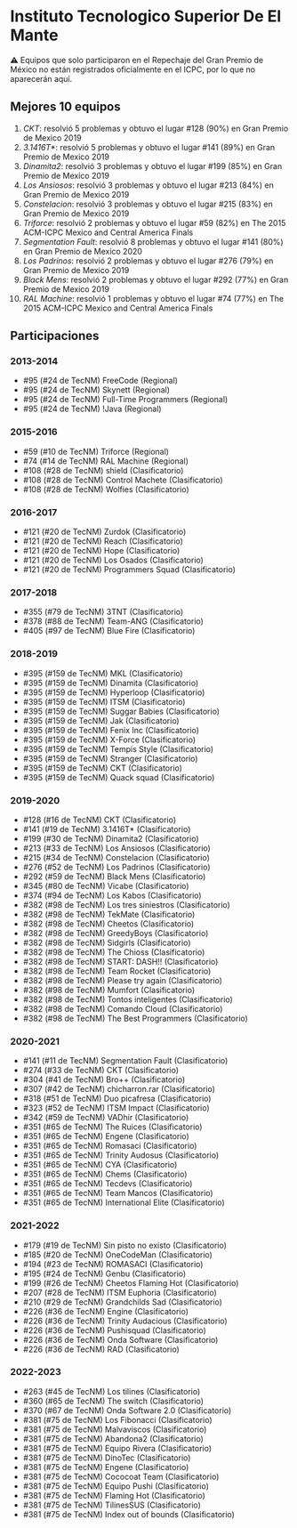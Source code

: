 # Instituto Tecnologico Superior De El Mante

:warning: Equipos que solo participaron en el Repechaje del Gran Premio de México no están registrados oficialmente en el ICPC, por lo que no aparecerán aquí.

## Mejores 10 equipos

1. _CKT_: resolvió 5 problemas y obtuvo el lugar #128 (90%) en Gran Premio de Mexico 2019
1. _3.1416T*_: resolvió 5 problemas y obtuvo el lugar #141 (89%) en Gran Premio de Mexico 2019
1. _Dinamita2_: resolvió 3 problemas y obtuvo el lugar #199 (85%) en Gran Premio de Mexico 2019
1. _Los Ansiosos_: resolvió 3 problemas y obtuvo el lugar #213 (84%) en Gran Premio de Mexico 2019
1. _Constelacion_: resolvió 3 problemas y obtuvo el lugar #215 (83%) en Gran Premio de Mexico 2019
1. _Triforce_: resolvió 2 problemas y obtuvo el lugar #59 (82%) en The 2015 ACM-ICPC Mexico and Central America Finals
1. _Segmentation Fault_: resolvió 8 problemas y obtuvo el lugar #141 (80%) en Gran Premio de Mexico 2020
1. _Los Padrinos_: resolvió 2 problemas y obtuvo el lugar #276 (79%) en Gran Premio de Mexico 2019
1. _Black Mens_: resolvió 2 problemas y obtuvo el lugar #292 (77%) en Gran Premio de Mexico 2019
1. _RAL Machine_: resolvió 1 problemas y obtuvo el lugar #74 (77%) en The 2015 ACM-ICPC Mexico and Central America Finals

## Participaciones

### 2013-2014

- #95 (#24 de TecNM) FreeCode (Regional)
- #95 (#24 de TecNM) Skynett (Regional)
- #95 (#24 de TecNM) Full-Time Programmers (Regional)
- #95 (#24 de TecNM) !Java (Regional)

### 2015-2016

- #59 (#10 de TecNM) Triforce (Regional)
- #74 (#14 de TecNM) RAL Machine (Regional)
- #108 (#28 de TecNM) shield (Clasificatorio)
- #108 (#28 de TecNM) Control Machete (Clasificatorio)
- #108 (#28 de TecNM) Wolfies (Clasificatorio)

### 2016-2017

- #121 (#20 de TecNM) Zurdok (Clasificatorio)
- #121 (#20 de TecNM) Reach (Clasificatorio)
- #121 (#20 de TecNM) Hope (Clasificatorio)
- #121 (#20 de TecNM) Los Osados (Clasificatorio)
- #121 (#20 de TecNM) Programmers Squad (Clasificatorio)

### 2017-2018

- #355 (#79 de TecNM) 3TNT (Clasificatorio)
- #378 (#88 de TecNM) Team-ANG (Clasificatorio)
- #405 (#97 de TecNM) Blue Fire (Clasificatorio)

### 2018-2019

- #395 (#159 de TecNM) MKL (Clasificatorio)
- #395 (#159 de TecNM) Dinamita (Clasificatorio)
- #395 (#159 de TecNM) Hyperloop (Clasificatorio)
- #395 (#159 de TecNM) ITSM (Clasificatorio)
- #395 (#159 de TecNM) Suggar Babies (Clasificatorio)
- #395 (#159 de TecNM) Jak (Clasificatorio)
- #395 (#159 de TecNM) Fenix Inc (Clasificatorio)
- #395 (#159 de TecNM) X-Force (Clasificatorio)
- #395 (#159 de TecNM) Tempis Style (Clasificatorio)
- #395 (#159 de TecNM) Stranger (Clasificatorio)
- #395 (#159 de TecNM) CKT (Clasificatorio)
- #395 (#159 de TecNM) Quack squad (Clasificatorio)

### 2019-2020

- #128 (#16 de TecNM) CKT (Clasificatorio)
- #141 (#19 de TecNM) 3.1416T* (Clasificatorio)
- #199 (#30 de TecNM) Dinamita2 (Clasificatorio)
- #213 (#33 de TecNM) Los Ansiosos (Clasificatorio)
- #215 (#34 de TecNM) Constelacion (Clasificatorio)
- #276 (#52 de TecNM) Los Padrinos (Clasificatorio)
- #292 (#59 de TecNM) Black Mens (Clasificatorio)
- #345 (#80 de TecNM) Vicabe (Clasificatorio)
- #374 (#94 de TecNM)  Los Kabos (Clasificatorio)
- #382 (#98 de TecNM) Los tres siniestros (Clasificatorio)
- #382 (#98 de TecNM) TekMate (Clasificatorio)
- #382 (#98 de TecNM) Cheetos (Clasificatorio)
- #382 (#98 de TecNM) GreedyBoys (Clasificatorio)
- #382 (#98 de TecNM) Sidgirls (Clasificatorio)
- #382 (#98 de TecNM) The Chioss (Clasificatorio)
- #382 (#98 de TecNM) START: DASH!! (Clasificatorio)
- #382 (#98 de TecNM) Team Rocket (Clasificatorio)
- #382 (#98 de TecNM) Please try again (Clasificatorio)
- #382 (#98 de TecNM) Mumfort (Clasificatorio)
- #382 (#98 de TecNM) Tontos inteligentes  (Clasificatorio)
- #382 (#98 de TecNM) Comando Cloud (Clasificatorio)
- #382 (#98 de TecNM) The Best Programmers (Clasificatorio)

### 2020-2021

- #141 (#11 de TecNM) Segmentation Fault (Clasificatorio)
- #274 (#33 de TecNM) CKT (Clasificatorio)
- #304 (#41 de TecNM) Bro++ (Clasificatorio)
- #307 (#42 de TecNM) chicharron.rar (Clasificatorio)
- #318 (#51 de TecNM) Duo picafresa (Clasificatorio)
- #323 (#52 de TecNM) ITSM Impact (Clasificatorio)
- #342 (#59 de TecNM) VADhir (Clasificatorio)
- #351 (#65 de TecNM) The Ruices (Clasificatorio)
- #351 (#65 de TecNM) Engene (Clasificatorio)
- #351 (#65 de TecNM) Romasaci (Clasificatorio)
- #351 (#65 de TecNM) Trinity Audosus (Clasificatorio)
- #351 (#65 de TecNM) CYA (Clasificatorio)
- #351 (#65 de TecNM) Chems (Clasificatorio)
- #351 (#65 de TecNM) Tecdevs (Clasificatorio)
- #351 (#65 de TecNM) Team Mancos (Clasificatorio)
- #351 (#65 de TecNM) International Elite (Clasificatorio)

### 2021-2022

- #179 (#19 de TecNM) Sin pisto no existo (Clasificatorio)
- #185 (#20 de TecNM) OneCodeMan (Clasificatorio)
- #194 (#23 de TecNM) ROMASACI (Clasificatorio)
- #195 (#24 de TecNM) Genbu (Clasificatorio)
- #199 (#26 de TecNM) Cheetos Flaming Hot (Clasificatorio)
- #207 (#28 de TecNM) ITSM Euphoria (Clasificatorio)
- #210 (#29 de TecNM) Grandchilds Sad (Clasificatorio)
- #226 (#36 de TecNM) Engine (Clasificatorio)
- #226 (#36 de TecNM) Trinity Audacious (Clasificatorio)
- #226 (#36 de TecNM) Pushisquad (Clasificatorio)
- #226 (#36 de TecNM) Onda Software (Clasificatorio)
- #226 (#36 de TecNM) RAD (Clasificatorio)

### 2022-2023

- #263 (#45 de TecNM) Los tilines (Clasificatorio)
- #360 (#65 de TecNM) The switch (Clasificatorio)
- #370 (#67 de TecNM) Onda Software 2.0 (Clasificatorio)
- #381 (#75 de TecNM) Los Fibonacci (Clasificatorio)
- #381 (#75 de TecNM) Malvaviscos (Clasificatorio)
- #381 (#75 de TecNM) Abandona2 (Clasificatorio)
- #381 (#75 de TecNM) Equipo Rivera (Clasificatorio)
- #381 (#75 de TecNM) DinoTec (Clasificatorio)
- #381 (#75 de TecNM) Engene (Clasificatorio)
- #381 (#75 de TecNM) Cococoat Team (Clasificatorio)
- #381 (#75 de TecNM) Equipo Pushi (Clasificatorio)
- #381 (#75 de TecNM) Flaming Hot (Clasificatorio)
- #381 (#75 de TecNM) TilinesSUS (Clasificatorio)
- #381 (#75 de TecNM) Index out of bounds (Clasificatorio)



